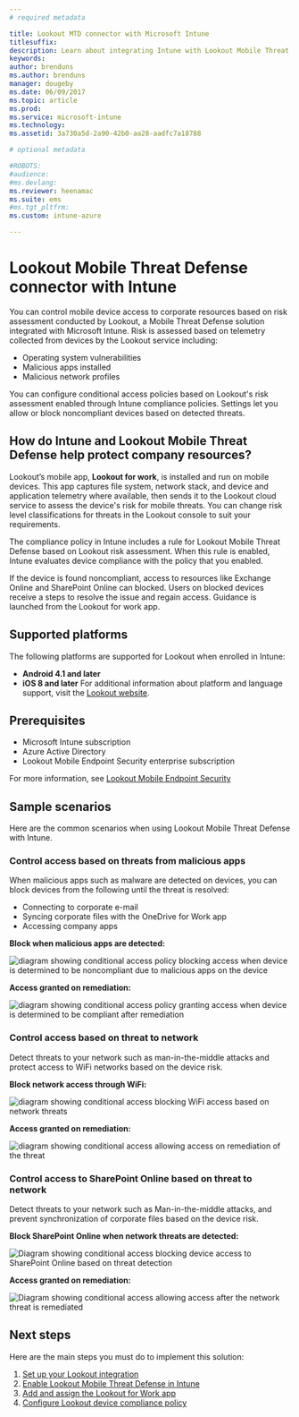 ```yaml
---
# required metadata

title: Lookout MTD connector with Microsoft Intune
titlesuffix:
description: Learn about integrating Intune with Lookout Mobile Threat Defense (MTD) to control mobile device access to your corporate resources.
keywords:
author: brenduns
ms.author: brenduns
manager: dougeby
ms.date: 06/09/2017
ms.topic: article
ms.prod:
ms.service: microsoft-intune
ms.technology:
ms.assetid: 3a730a5d-2a90-42b0-aa28-aadfc7a18788

# optional metadata

#ROBOTS:
#audience:
#ms.devlang:
ms.reviewer: heenamac
ms.suite: ems
#ms.tgt_pltfrm:
ms.custom: intune-azure

---
```


# Lookout Mobile Threat Defense connector with Intune

You can control mobile device access to corporate resources based on risk assessment conducted by Lookout, a Mobile Threat Defense solution integrated with Microsoft Intune. Risk is assessed based on telemetry collected from devices by the Lookout service including:
- Operating system vulnerabilities
- Malicious apps installed
- Malicious network profiles

You can configure conditional access policies based on Lookout's risk assessment enabled through Intune compliance policies. Settings let you allow or block noncompliant devices based on detected threats.

## How do Intune and Lookout Mobile Threat Defense help protect company resources?
Lookout’s mobile app, **Lookout for work**, is installed and run on mobile devices. This app captures file system, network stack, and device and application telemetry where available, then sends it to the Lookout cloud service to assess the device's risk for mobile threats. You can change risk level classifications for threats in the Lookout console to suit your requirements.  

The compliance policy in Intune includes a rule for Lookout Mobile Threat Defense based on Lookout risk assessment. When this rule is enabled, Intune evaluates device compliance with the policy that you enabled.

If the device is found noncompliant, access to resources like Exchange Online and SharePoint Online can blocked. Users on blocked devices receive a steps to resolve the issue and regain access. Guidance is launched from the Lookout for work app.

## Supported platforms
The following platforms are supported for Lookout when enrolled in Intune:
* **Android 4.1 and later**
* **iOS 8 and later**
For additional information about platform and language support, visit the [Lookout website](https://personal.support.lookout.com/hc/articles/114094140253).

## Prerequisites
* Microsoft Intune subscription
* Azure Active Directory
* Lookout Mobile Endpoint Security enterprise subscription  

For more information, see [Lookout Mobile Endpoint Security](https://www.lookout.com/products/mobile-endpoint-security)

## Sample scenarios

Here are the common scenarios when using Lookout Mobile Threat Defense with Intune.

### Control access based on threats from malicious apps
When malicious apps such as malware are detected on devices, you can block devices from the following until the threat is resolved:
* Connecting to corporate e-mail
* Syncing corporate files with the OneDrive for Work app
* Accessing company apps

**Block when malicious apps are detected:**

![diagram showing conditional access policy blocking access when device is determined to be noncompliant due to malicious apps on the device](./media/malicious-apps-blocked.png)

**Access granted on remediation:**

![diagram showing conditional access policy granting access when device is determined to be compliant after remediation](./media/malicious-apps-unblocked.png)

### Control access based on threat to network
Detect threats to your network such as man-in-the-middle attacks and protect access to WiFi networks based on the device risk.

**Block network access through WiFi:**

![diagram showing conditional access blocking WiFi access based on network threats](./media/network-wifi-blocked.png)

**Access granted on remediation:**

![diagram showing conditional access allowing access on remediation of the threat](./media/network-wifi-unblocked.png)
### Control access to SharePoint Online based on threat to network

Detect threats to your network such as Man-in-the-middle attacks, and prevent synchronization of corporate files based on the device risk.

**Block SharePoint Online when network threats are detected:**

![Diagram showing conditional access blocking device access to SharePoint Online based on threat detection](./media/network-spo-blocked.png)


**Access granted on remediation:**

![Diagram showing conditional access allowing access after the network threat is remediated](./media/network-spo-unblocked.png)

## Next steps
Here are the main steps you must do to implement this solution:
1.	[Set up your Lookout integration](lookout-mtd-connector-integration.md)
2.	[Enable Lookout Mobile Threat Defense in Intune](mtd-connector-enable.md)
3.  [Add and assign the Lookout for Work app](mtd-apps-ios-app-configuration-policy-add-assign.md)
4.	[Configure Lookout device compliance policy](mtd-device-compliance-policy-create.md)
